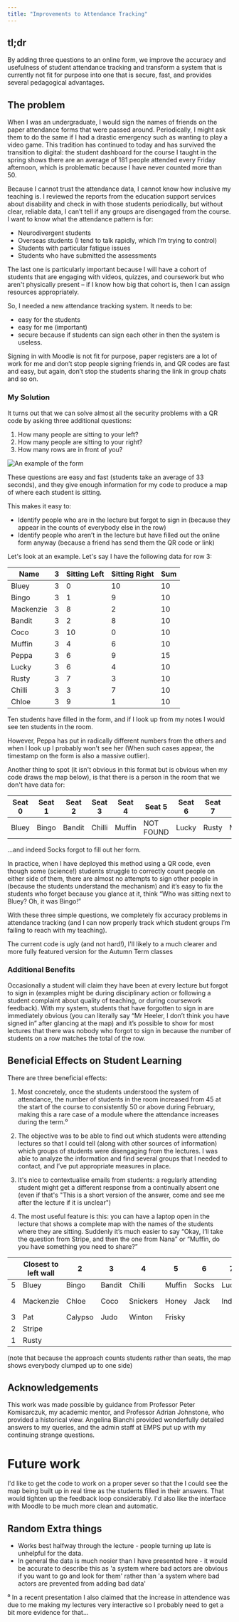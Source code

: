 ```yaml
---
title: "Improvements to Attendance Tracking"
---
```


## tl;dr

By adding three questions to an online form, we improve the accuracy and usefulness of student attendance tracking and transform a system that is currently not fit for purpose into one that is secure, fast, and provides several pedagogical advantages.

## The problem

When I was an undergraduate, I would sign the names of friends on the paper attendance forms that were passed around. Periodically, I might ask them to do the same if I had a drastic emergency such as wanting to play a video game. This tradition has continued to today and has survived the transition to digital: the student dashboard for the course I taught in the spring shows there are an average of 181 people attended every Friday afternoon, which is problematic because I have never counted more than 50. 

Because I cannot trust the attendance data, I cannot know how inclusive my teaching is. I reviewed the reports from the education support services about disability and check in with those students periodically, but without clear, reliable data, I can’t tell if any groups are disengaged from the course. I want to know what the attendance pattern is for:

- Neurodivergent students
- Overseas students (I tend to talk rapidly, which I’m trying to control)
- Students with particular fatigue issues
- Students who have submitted the assessments

The last one is particularly important because I will have a cohort of students that are engaging with videos, quizzes, and coursework but who aren't physically present – if I know how big that cohort is, then I can assign resources appropriately.  

So, I needed a new attendance tracking system. It needs to be: 

* easy for the students 
* easy for me (important) 
* secure because if students can sign each other in then the system is useless. 

Signing in with Moodle is not fit for purpose, paper registers are a lot of work for me and don’t stop people signing friends in, and QR codes are fast and easy, but again, don’t stop the students sharing the link in group chats and so on.

### My Solution

It turns out that we can solve almost all the security problems with a QR code by asking three additional questions:

1. How many people are sitting to your left?
2. How many people are sitting to your right?
3. How many rows are in front of you?

![An example of the form](/assets/images/attendenceform.png)

These questions are easy and fast (students take an average of 33 seconds), and they give enough information for my code to produce a map of where each student is sitting. 

This makes it easy to:

- Identify people who are in the lecture but forgot to sign in (because they appear in the counts of everybody else in the row)
- Identify people who aren’t in the lecture but have filled out the online form anyway (because a friend has send them the QR code or link)  

Let's look at an example. Let's say I have the following data for row 3: 

| Name      | 3 | Sitting Left  | Sitting Right | Sum     |
|-----------|---|----------|------------|---------|
| Bluey     | 3 | 0        | 10         | 10      |
| Bingo     | 3 | 1        | 9          | 10      |
| Mackenzie | 3 | 8        | 2          | 10      |
| Bandit    | 3 | 2        | 8          | 10      |
| Coco      | 3 | 10       | 0          | 10      |
| Muffin    | 3 | 4        | 6          | 10      |
| Peppa     | 3 | 6        | 9          | 15      |
| Lucky     | 3 | 6        | 4          | 10      |
| Rusty     | 3 | 7        | 3          | 10      |
| Chilli    | 3 | 3        | 7          | 10      |
| Chloe     | 3 | 9        | 1          | 10      |

Ten students have filled in the form, and if I look up from my notes I would see ten students in the room. 


However, Peppa has put in radically different numbers from the others and when I look up I probably won't see her (When such cases appear, the timestamp on the form is also a massive outlier). 

Another thing to spot (it isn't obvious in this format but is obvious when my code draws the map below), is that there is a person in the room that we don't have  data for: 


| Seat 0 | Seat 1 | Seat 2 | Seat 3 | Seat 4 | Seat 5 | Seat 6 | Seat 7 | Seat 8 | Seat 9 | Seat 10 |
| - | - | - | - | - | - | - | - | - | - | - |
| Bluey | Bingo | Bandit | Chilli | Muffin | NOT FOUND | Lucky | Rusty | Mackenzie | Chloe | Coco |

...and indeed Socks forgot to fill out her form. 

In practice, when I have deployed this method using a QR code, even though some (science!) students struggle to correctly count people on either side of them, there are almost no attempts to sign other people in (because the students understand the mechanism) and it’s easy to fix the students who forget because you glance at it, think “Who was sitting next to Bluey? Oh, it was Bingo!”


With these three simple questions, we completely fix accuracy problems in attendance tracking (and I can now properly track which student groups I’m failing to  reach with my teaching).

The current code is ugly (and not hard!), I'll likely to a much clearer and more fully featured version for the Autumn Term classes 

### Additional Benefits

Occasionally a student will claim they have been at every lecture but forgot to sign in (examples might be during disciplinary action or following a student complaint about quality of teaching, or during coursework feedback). With my system, students that have forgotten to sign in are immediately obvious (you can literally say “Mr Heeler, I don’t think you have signed in” after glancing at the map) and it’s possible to show for most lectures that there was nobody who forgot to sign in because the number of students on a row matches the total of the row.

## Beneficial Effects on Student Learning

There are three beneficial effects:

1. Most concretely, once the students understood the system of attendance, the number of students in the room increased from 45 at the start of the course to consistently 50 or above during February, making this a rare case of a module where the attendance increases during the term.⁰

2. The objective was to be able to find out which students were attending lectures so that I could tell (along with other sources of information) which groups of students were disengaging from the lectures. I was able to analyze the information and find several groups that I needed to contact, and I’ve put appropriate measures in place.  
3. It's nice to contextualise emails from students: a regularly attending student might get a different response from a continually absent one (even if that's "This is a short version of the answer, come and see me after the lecture if it is unclear")  
4. The most useful feature is this: you can have a laptop open in the lecture that shows a complete map with the names of the students where they are sitting. Suddenly it’s much easier to say “Okay, I’ll take the question from Stripe, and then the one from Nana” or “Muffin, do you have something you need to share?”


|     | Closest to left wall     | 2     | 3      | 4      | 5       | 6      | 7      | 8      |
|-----|-------|-------|--------|--------|---------|--------|--------|--------|
| 5   | Bluey | Bingo | Bandit | Chilli | Muffin  | Socks  | Lucky  |   |
| 4   | Mackenzie | Chloe | Coco   | Snickers | Honey | Jack  | Indy   | Jean-Luc |
| 3   | Pat   | Calypso | Judo  | Winton | Frisky |        |        |        |
| 2   | Stripe      |       |  |        |        |        |        |        |
| 1   | Rusty       |       |        |        |        |        |        |        |

(note that because the approach counts students rather than seats, the map shows everybody clumped up to one side) 

## Acknowledgements

This work was made possible by guidance from Professor Peter Komisarczuk, my academic mentor, and Professor Adrian Johnstone, who provided a historical view. Angelina Bianchi provided wonderfully detailed answers to my queries, and the admin staff at EMPS put up with my continuing strange questions.


# Future work
I'd like to get the code to work on a proper sever so that the I could see the map being built up in real time as the students filled in their answers. That would tighten up the feedback loop considerably. I'd also like the interface with Moodle to be much more clean and automatic.   

## Random Extra things
* Works best halfway through the lecture - people turning up late is unhelpful for the data.
* In general the data is much nosier than I have presented here - it would be accurate to describe this as 'a system where bad actors are obvious if you want to go and look for them' rather than 'a system where bad actors are prevented from adding bad data' 

⁰ In a recent presentation I also claimed that the increase in attendence was due to me making my lectures very interactive so I probably need to get a bit more evidence for that... 
